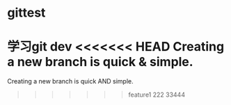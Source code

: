 # gittest
学习git
dev
<<<<<<< HEAD
Creating a new branch is quick & simple.
=======
Creating a new branch is quick AND simple.
>>>>>>> feature1
222
33444
